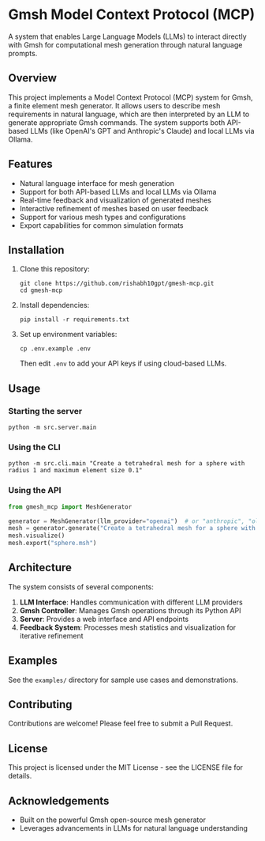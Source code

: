 # Gmsh Model Context Protocol (MCP)

A system that enables Large Language Models (LLMs) to interact directly with Gmsh for computational mesh generation through natural language prompts.

## Overview

This project implements a Model Context Protocol (MCP) system for Gmsh, a finite element mesh generator. It allows users to describe mesh requirements in natural language, which are then interpreted by an LLM to generate appropriate Gmsh commands. The system supports both API-based LLMs (like OpenAI's GPT and Anthropic's Claude) and local LLMs via Ollama.

## Features

- Natural language interface for mesh generation
- Support for both API-based LLMs and local LLMs via Ollama
- Real-time feedback and visualization of generated meshes
- Interactive refinement of meshes based on user feedback
- Support for various mesh types and configurations
- Export capabilities for common simulation formats

## Installation

1. Clone this repository:
   ```
   git clone https://github.com/rishabh10gpt/gmesh-mcp.git
   cd gmesh-mcp
   ```

2. Install dependencies:
   ```
   pip install -r requirements.txt
   ```

3. Set up environment variables:
   ```
   cp .env.example .env
   ```
   Then edit `.env` to add your API keys if using cloud-based LLMs.

## Usage

### Starting the server

```
python -m src.server.main
```

### Using the CLI

```
python -m src.cli.main "Create a tetrahedral mesh for a sphere with radius 1 and maximum element size 0.1"
```

### Using the API

```python
from gmesh_mcp import MeshGenerator

generator = MeshGenerator(llm_provider="openai")  # or "anthropic", "ollama"
mesh = generator.generate("Create a tetrahedral mesh for a sphere with radius 1")
mesh.visualize()
mesh.export("sphere.msh")
```

## Architecture

The system consists of several components:

1. **LLM Interface**: Handles communication with different LLM providers
2. **Gmsh Controller**: Manages Gmsh operations through its Python API
3. **Server**: Provides a web interface and API endpoints
4. **Feedback System**: Processes mesh statistics and visualization for iterative refinement

## Examples

See the `examples/` directory for sample use cases and demonstrations.

## Contributing

Contributions are welcome! Please feel free to submit a Pull Request.

## License

This project is licensed under the MIT License - see the LICENSE file for details.

## Acknowledgements

- Built on the powerful Gmsh open-source mesh generator
- Leverages advancements in LLMs for natural language understanding 